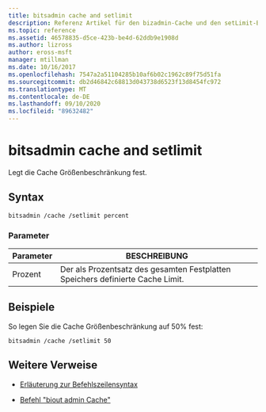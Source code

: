 ```yaml
---
title: bitsadmin cache and setlimit
description: Referenz Artikel für den bizadmin-Cache und den setLimit-Befehl, mit dem die Cache Größenbeschränkung festgelegt wird.
ms.topic: reference
ms.assetid: 46578835-d5ce-423b-be4d-62ddb9e1908d
ms.author: lizross
author: eross-msft
manager: mtillman
ms.date: 10/16/2017
ms.openlocfilehash: 7547a2a51104285b10af6b02c1962c89f75d51fa
ms.sourcegitcommit: db2d46842c68813d043738d6523f13d8454fc972
ms.translationtype: MT
ms.contentlocale: de-DE
ms.lasthandoff: 09/10/2020
ms.locfileid: "89632482"
---
```

# <a name="bitsadmin-cache-and-setlimit"></a>bitsadmin cache and setlimit

Legt die Cache Größenbeschränkung fest.

## <a name="syntax"></a>Syntax

```
bitsadmin /cache /setlimit percent
```

### <a name="parameters"></a>Parameter

| Parameter | BESCHREIBUNG |
| -------------- | -------------- |
| Prozent | Der als Prozentsatz des gesamten Festplatten Speichers definierte Cache Limit. |

## <a name="examples"></a>Beispiele

So legen Sie die Cache Größenbeschränkung auf 50% fest:

```
bitsadmin /cache /setlimit 50
```

## <a name="additional-references"></a>Weitere Verweise

- [Erläuterung zur Befehlszeilensyntax](command-line-syntax-key.md)

- [Befehl "biout admin Cache"](bitsadmin-cache.md)

